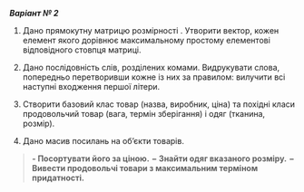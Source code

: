 ***Варіант № 2***
1. Дано прямокутну матрицю розмірності  . Утворити вектор, кожен елемент якого дорівнює максимальному простому елементові відповідного стовпця матриці.
2. Дано послідовність слів, розділених комами. Видрукувати слова, попередньо перетворивши кожне із них за правилом: вилучити всі наступні входження першої літери.
3. Створити базовий клас товар (назва, виробник, ціна) та похідні класи продовольчий товар (вага, термін зберігання) і одяг (тканина, розмір).
   
4. Дано масив посилань на об’єкти товарів.
>**- Посортувати його за ціною.**
**−	Знайти одяг вказаного розміру.** 
**−	Вивести продовольчі товари з максимальним терміном придатності.**